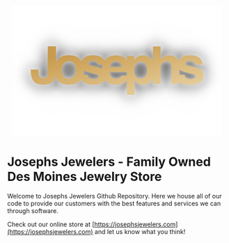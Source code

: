 <p align="center">
    <img height="300" src="logo.png">
</p>

# Josephs Jewelers - Family Owned Des Moines Jewelry Store

Welcome to Josephs Jewelers Github Repository. Here we house all of our code to provide our customers with the best
features and services we can through software.

Check out our online store at [https://josephsjewelers.com](https://josephsjewelers.com) and let us know what you
think!
